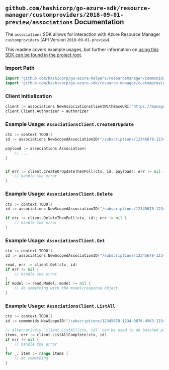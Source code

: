 
## `github.com/hashicorp/go-azure-sdk/resource-manager/customproviders/2018-09-01-preview/associations` Documentation

The `associations` SDK allows for interaction with Azure Resource Manager `customproviders` (API Version `2018-09-01-preview`).

This readme covers example usages, but further information on [using this SDK can be found in the project root](https://github.com/hashicorp/go-azure-sdk/tree/main/docs).

### Import Path

```go
import "github.com/hashicorp/go-azure-helpers/resourcemanager/commonids"
import "github.com/hashicorp/go-azure-sdk/resource-manager/customproviders/2018-09-01-preview/associations"
```


### Client Initialization

```go
client := associations.NewAssociationsClientWithBaseURI("https://management.azure.com")
client.Client.Authorizer = authorizer
```


### Example Usage: `AssociationsClient.CreateOrUpdate`

```go
ctx := context.TODO()
id := associations.NewScopedAssociationID("/subscriptions/12345678-1234-9876-4563-123456789012/resourceGroups/some-resource-group", "associationName")

payload := associations.Association{
	// ...
}


if err := client.CreateOrUpdateThenPoll(ctx, id, payload); err != nil {
	// handle the error
}
```


### Example Usage: `AssociationsClient.Delete`

```go
ctx := context.TODO()
id := associations.NewScopedAssociationID("/subscriptions/12345678-1234-9876-4563-123456789012/resourceGroups/some-resource-group", "associationName")

if err := client.DeleteThenPoll(ctx, id); err != nil {
	// handle the error
}
```


### Example Usage: `AssociationsClient.Get`

```go
ctx := context.TODO()
id := associations.NewScopedAssociationID("/subscriptions/12345678-1234-9876-4563-123456789012/resourceGroups/some-resource-group", "associationName")

read, err := client.Get(ctx, id)
if err != nil {
	// handle the error
}
if model := read.Model; model != nil {
	// do something with the model/response object
}
```


### Example Usage: `AssociationsClient.ListAll`

```go
ctx := context.TODO()
id := commonids.NewScopeID("/subscriptions/12345678-1234-9876-4563-123456789012/resourceGroups/some-resource-group")

// alternatively `client.ListAll(ctx, id)` can be used to do batched pagination
items, err := client.ListAllComplete(ctx, id)
if err != nil {
	// handle the error
}
for _, item := range items {
	// do something
}
```
